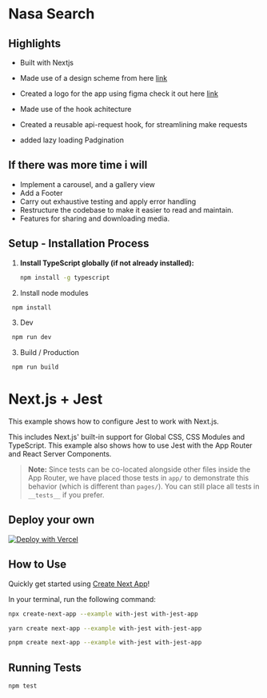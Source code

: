 # Nasa Search

## Highlights

- Built with Nextjs
- Made use of a design scheme from here [link](https://www.pinterest.com/pin/1477812367278415/)

- Created a logo for the app using figma check it out here [link](https://www.figma.com/file/P01w31IfsBDzfU1KPDC2j8/Nasa-Search?type=design&node-id=0%3A1&mode=design&t=wG43hjUyK2h0xMeE-1)

- Made use of the hook achitecture
- Created a reusable api-request hook, for streamlining make requests
- added lazy loading Padgination

## If there was more time i will

- Implement a carousel, and a gallery view
- Add a Footer
- Carry out exhaustive testing and apply error handling
- Restructure the codebase to make it easier to read and maintain.
- Features for sharing and downloading media.

## Setup - Installation Process

1. **Install TypeScript globally (if not already installed):**
   ```bash
   npm install -g typescript
   ```
2. Install node modules

```bash
 npm install
```

3. Dev

```bash
 npm run dev
```

3. Build / Production

```bash
 npm run build
```

# Next.js + Jest

This example shows how to configure Jest to work with Next.js.

This includes Next.js' built-in support for Global CSS, CSS Modules and TypeScript. This example also shows how to use Jest with the App Router and React Server Components.

> **Note:** Since tests can be co-located alongside other files inside the App Router, we have placed those tests in `app/` to demonstrate this behavior (which is different than `pages/`). You can still place all tests in `__tests__` if you prefer.

## Deploy your own

[![Deploy with Vercel](https://vercel.com/button)](https://vercel.com/new/clone?repository-url=https://github.com/vercel/next.js/tree/canary/examples/with-jest&project-name=with-jest&repository-name=with-jest)

## How to Use

Quickly get started using [Create Next App](https://github.com/vercel/next.js/tree/canary/packages/create-next-app#readme)!

In your terminal, run the following command:

```bash
npx create-next-app --example with-jest with-jest-app
```

```bash
yarn create next-app --example with-jest with-jest-app
```

```bash
pnpm create next-app --example with-jest with-jest-app
```

## Running Tests

```bash
npm test
```
